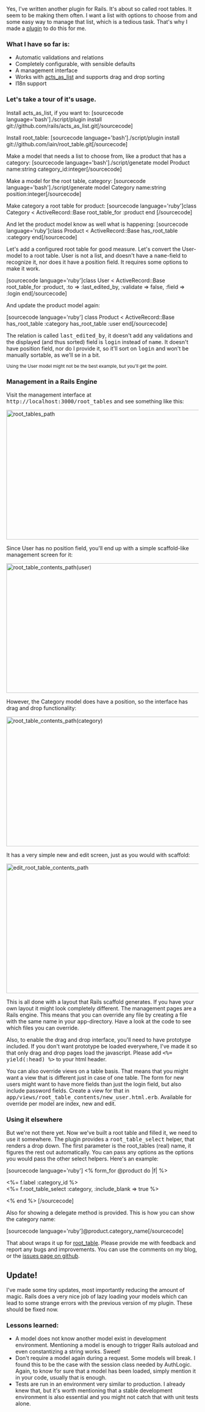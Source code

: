 Yes, I've written another plugin for Rails. It's about so called root tables. It seem to be making them often. I want a list with options to choose from and some easy way to manage that list, which is a tedious task. That's why I made a <a href="http://github.com/iain/root_table">plugin</a> to do this for me.

<h3>What I have so far is:</h3>

<ul>
<li>Automatic validations and relations</li>
<li>Completely configurable, with sensible defaults</li>
<li>A management interface</li>
<li>Works with <a href="http://github.com/rails/acts_as_list">acts_as_list</a> and supports drag and drop sorting</li>
<li>I18n support</li>
</ul>
<!--more-->
<h3>Let's take a tour of it's usage.</h3>

Install acts_as_list, if you want to:
[sourcecode language='bash']./script/plugin install git://github.com/rails/acts_as_list.git[/sourcecode]

Install root_table:
[sourcecode language='bash']./script/plugin install git://github.com/iain/root_table.git[/sourcecode]

Make a model that needs a list to choose from, like a product that has a category:
[sourcecode language='bash']./script/genetate model Product name:string category_id:integer[/sourcecode]

Make a model for the root table, category:
[sourcecode language='bash']./script/generate model Category name:string position:integer[/sourcecode]

Make category a root table for product:
[sourcecode language='ruby']class Category < ActiveRecord::Base
  root_table_for :product
end
[/sourcecode]

And let the product model know as well what is happening:
[sourcecode language='ruby']class Product < ActiveRecord::Base
  has_root_table :category
end[/sourcecode]

Let's add a configured root table for good measure. Let's convert the User-model to a root table. User is not a list, and doesn't have a <tt>name</tt>-field to recognize it, nor does it have a position field. It requires some options to make it work.

[sourcecode language='ruby']class User < ActiveRecord::Base
  root_table_for :product, :to => :last_edited_by,
      :validate => false, :field => :login
end[/sourcecode]

And update the product model again:

[sourcecode language='ruby']
class Product < ActiveRecord::Base
  has_root_table :category
  has_root_table :user
end[/sourcecode]

The relation is called <tt>last_edited_by</tt>, it doesn't add any validations and the displayed (and thus sorted) field is <tt>login</tt> instead of <tt>name</tt>. It doesn't have position field, nor do I provide it, so it'll sort on <tt>login</tt> and won't be manually sortable, as we'll se in a bit.

<small>Using the User model might not be the best example, but you'll get the point.</small>

<h3>Management in a Rails Engine</h3>

Visit the management interface at <tt>http://localhost:3000/root_tables</tt> and see something like this:

<img src="http://iain.nl/wp-content/uploads/2009/07/root_tables_path.png" alt="root_tables_path" title="root_tables_path" width="508" height="339" class="alignnone size-full wp-image-478" />

Since User has no position field, you'll end up with a simple scaffold-like management screen for it:

<img src="http://iain.nl/wp-content/uploads/2009/07/root_table_contents_pathuser.png" alt="root_table_contents_path(user)" title="root_table_contents_path(user)" width="508" height="339" class="alignnone size-full wp-image-479" />

However, the Category model does have a position, so the interface has drag and drop functionality:

<img src="http://iain.nl/wp-content/uploads/2009/07/root_table_contents_pathcategory.png" alt="root_table_contents_path(category)" title="root_table_contents_path(category)" width="508" height="339" class="alignnone size-full wp-image-480" />

It has a very simple new and edit screen, just as you would with scaffold:

<img src="http://iain.nl/wp-content/uploads/2009/07/edit_root_table_contents_path.png" alt="edit_root_table_contents_path" title="edit_root_table_contents_path" width="508" height="339" class="alignnone size-full wp-image-481" />

This is all done with a layout that Rails scaffold generates. If you have your own layout it might look completely different. The management pages are a Rails engine. This means that you can override any file by creating a file with the same name in your <tt>app</tt>-directory. Have a look at the code to see which files you can override.

Also, to enable the drag and drop interface, you'll need to have prototype included. If you don't want prototype be loaded everywhere, I've made it so that only drag and drop pages load the javascript. Please add <tt><%= yield(:head) %></tt> to your html header.

You can also override views on a table basis. That means that you might want a view that is different just in case of one table. The form for new users might want to have more fields than just the login field, but also include password fields. Create a view for that in <tt>app/views/root_table_contents/new_user.html.erb</tt>. Available for override per model are index, new and edit.

<h3>Using it elsewhere</h3>

But we're not there yet. Now we've built a root table and filled it, we need to use it somewhere. The plugin provides a <tt>root_table_select</tt> helper, that renders a drop down. The first parameter is the root_tables (real) name, it figures the rest out automatically. You can pass any options as the options you would pass the other select helpers. Here's an example:

[sourcecode language='ruby']
<% form_for @product do |f| %>
  <p>
    <%= f.label :category_id %><br />
    <%= f.root_table_select :category, :include_blank => true %>
  </p>
<% end %>
[/sourcecode]

Also for showing a delegate method is provided. This is how you can show the category name:

[sourcecode language='ruby']@product.category_name[/sourcecode]

That about wraps it up for <a href="http://github.com/iain/root_table">root_table</a>. Please provide me with feedback and report any bugs and improvements. You can use the comments on my blog, or the <a href="http://github.com/iain/root_table/issues">issues page on github</a>.

<h2>Update!</h2>

I've made some tiny updates, most importantly reducing the amount of magic. Rails does a very nice job of lazy loading your models which can lead to some strange errors with the previous version of my plugin. These should be fixed now.

<h3>Lessons learned:</h3>

<ul>
<li>A model does not know another model exist in development environment. Mentioning a model is enough to trigger Rails autoload and even constantizing a string works. Sweet!</li>
<li>Don't require a model again during a request. Some models will break. I found this to be the case with the session class needed by AuthLogic. Again, to know for sure that a model has been loaded, simply mention it in your code, usually that is enough.</li>
<li>Tests are run in an environment very similar to production. I already knew that, but it's worth mentioning that a stable development environment is also essential and you might not catch that with unit tests alone.</li>
</ul>


